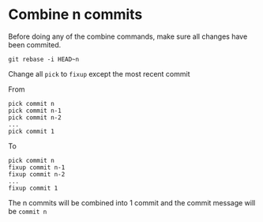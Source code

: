 # Combine n commits

Before doing any of the combine commands, make sure all changes have been commited.

```git
git rebase -i HEAD~n
```

Change all `pick` to `fixup` except the most recent commit

From

```git
pick commit n
pick commit n-1
pick commit n-2
...
pick commit 1
```

To

```git
pick commit n
fixup commit n-1
fixup commit n-2
...
fixup commit 1
```

The n commits will be combined into 1 commit and the commit message will be `commit n`
